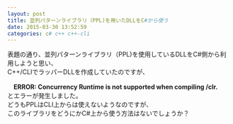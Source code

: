 ```yaml
---
layout: post
title: 並列パターンライブラリ（PPL)を用いたDLLをC#から使う
date: 2015-03-30 13:52:59
categories: c# c++ c++-cli
---
```

<!-- {% raw %} -->
<p>表題の通り、並列パターンライブラリ（PPL)を使用しているDLLをC#側から利用しようと思い、<br>
C++/CLIでラッパーDLLを作成していたのですが、</p>

<p>　<strong>ERROR: Concurrency Runtime is not supported when compiling /clr.</strong><br>
とエラーが発生しました。<br>
どうもPPLはCLI上からは使えないようなのですが、<br>
このライブラリをどうにかC#上から使う方法はないでしょうか？</p>
<!-- {% endraw %} -->
